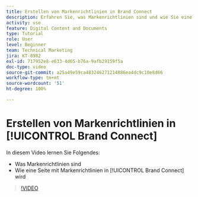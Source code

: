 ```yaml
---
title: Erstellen von Markenrichtlinien in Brand Connect
description: Erfahren Sie, was Markenrichtlinien sind und wie Sie eine Seite mit Markenrichtlinien in Brand Connect für [!UICONTROL Workfront DAM] erstellen.
activity: use
feature: Digital Content and Documents
type: Tutorial
role: User
level: Beginner
team: Technical Marketing
jira: KT-8982
exl-id: 717952e8-e633-4d65-b76a-9afb29159f5a
doc-type: video
source-git-commit: a25a49e59ca483246271214886ea4dc9c10e8d66
workflow-type: tm+mt
source-wordcount: '51'
ht-degree: 100%

---
```


# Erstellen von Markenrichtlinien in [!UICONTROL Brand Connect]

In diesem Video lernen Sie Folgendes:

* Was Markenrichtlinien sind
* Wie eine Seite mit Markenrichtlinien in [!UICONTROL Brand Connect] wird

>[!VIDEO](https://video.tv.adobe.com/v/335244/?quality=12&learn=on)
